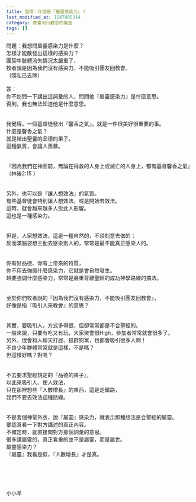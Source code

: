 ```yaml
---
title: 發問：什麼是『屬靈感染力』？
last_modified_at: 1547985314
category: 教會流行觀念的偏差
tags: []
---
```


<p>問題：我想問屬靈感染力是什麼？<br/>怎樣才能散發出這樣的感染力？ <br/>團契中肢體流失情況太嚴重了，<br/>牧者說是因為我們沒有感染力，不能吸引團友回教會。<br/>（隱私已去除）<br/><!--more--><br/>答：<br/>你不妨問一下講出這詞彙的人，問問他『屬靈感染力』是什麼意思。<br/>否則，我也無法知道他是什麼意思。<br/> <br/><br/>我覺得，一個基督徒發出『馨香之氣』，就是一件很美好很重要的事。<br/>什麼是馨香之氣？<br/>就是結出聖靈的品德的果子。<br/>這種氣質，會讓人羨慕。<br/><br/><br/>『因為我們在神面前，無論在得救的人身上或滅亡的人身上，都有基督馨香之氣』<br/>（林後2:15 ）<br/><br/><br/>另外，也可以是『讓人想效法』的氣質。<br/>有些基督徒會特別讓人想效法，或是開始去效法。<br/>這時，就會越來越多人受此人影響。<br/>這也是一種感染力。<br/><br/><br/>但是，人家想效法，這是一種自然的，不須刻意去做的；<br/>反而滿腦袋想主動去感染別人的，常常是最不能真正感染人的。<br/><br/><br/>你有好品德、你有上帝來的特質，<br/>你不用去強調什麼感染力，它就是會自然發生。<br/>越要強調什麼感染力，常常是嚴重背離聖經的成功神學路線的搞法。<br/><br/><br/>至於你們牧者說的『因為我們沒有感染力，不能吸引團友回教會』，<br/>好像是指『吸引人來教會』的意思？<br/> <br/><br/>其實，要吸引人，方式多得很，但卻常常都是不合聖經的。<br/>一般來說，只要有吃又有玩，大家聚會很High，參加者常常就會很多了。<br/>另外，很會和人聊天打屁、狐群狗黨，也都會吸引很多人啊！<br/>不良少年群體常常就是這樣，不是嗎？<br/>但這樣好嗎？對嗎？<br/><br/><br/>不去要求聖經規定的『品德的果子』，<br/>以此來吸引人、使人效法，<br/>只在那裡想些『人數增長』的東西，這是走錯路，<br/>我們不要去效法這種路線。<br/> <br/><br/>不是套個神聖外衣，說『屬靈』感染力，就表示那種想法是合聖經的屬靈。<br/>要認真看一下對方講述的真正內容。<br/>不確定時，就直接問對方那個詞彙的意思。<br/>很多講屬靈的，真正看重的並不是屬靈，而是屬世。<br/>屬靈感染力？<br/>『屬靈』我看是假，『人數增長』才是真。<br/><br/><br/><br/><br/><br/>小小羊<br/><br/><br/><br/><br/></p>